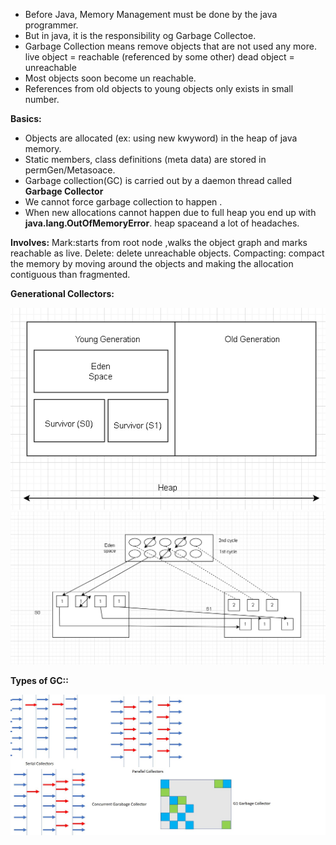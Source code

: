 
* Before Java, Memory Management must be done by the java programmer.
* But in java, it is the responsibility og Garbage Collectoe.
* Garbage Collection means remove objects that are not used any more.
           live object = reachable (referenced by some other)
           dead object = unreachable
* Most objects soon become un reachable.
* References from old objects to young objects only exists in small number.

**Basics:**
* Objects are allocated (ex: using new kwyword) in the heap of java memory.
* Static members, class definitions (meta data) are stored in permGen/Metasoace.
* Garbage collection(GC) is carried out by a daemon thread called **Garbage Collector**
* We cannot force garbage collection to happen .
* When new allocations cannot happen due to full heap you end up with **java.lang.OutOfMemoryError**. heap spaceand a lot of headaches.

**Involves:**
Mark:starts from root node ,walks the object graph and marks reachable as live.
Delete: delete unreachable objects.
Compacting: compact the memory by moving around the objects and making the allocation contiguous than fragmented.

**Generational Collectors:**

![gc.PNG](gc.PNG)
![workingofgc.PNG](workingofgc.PNG)



**Types of GC::**

![typesofgc.jpg](typesofgc.jpg)